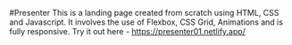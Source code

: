 #Presenter
This is a landing page created from scratch using HTML, CSS and Javascript. It involves the use of Flexbox, CSS Grid, Animations and is fully responsive. 
Try it out here - https://presenter01.netlify.app/
